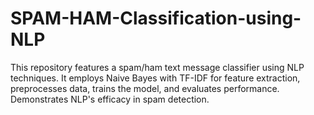 # SPAM-HAM-Classification-using-NLP
This repository features a spam/ham text message classifier using NLP techniques. It employs Naive Bayes with TF-IDF for feature extraction, preprocesses data, trains the model, and evaluates performance. Demonstrates NLP's efficacy in spam detection.
